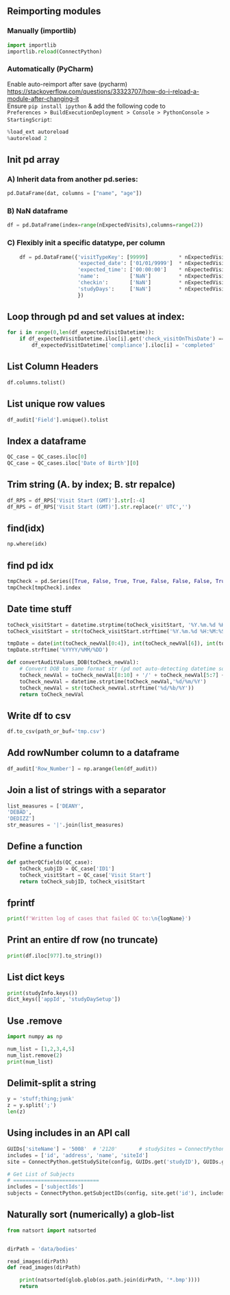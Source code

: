 ## Reimporting modules
### Manually (importlib)
```py
import importlib
importlib.reload(ConnectPython)
```


### Automatically (PyCharm)
Enable auto-reimport after save (pycharm)
https://stackoverflow.com/questions/33323707/how-do-i-reload-a-module-after-changing-it <br>
Ensure ```pip install ipython``` & add the following code to <br>
```Preferences > BuildExecutionDeployment > Console > PythonConsole > StartingScript```:
```py
%load_ext autoreload
%autoreload 2
```


## Init pd array
### A) Inherit data from another pd.series:
```py
pd.DataFrame(dat, columns = ["name", "age"])
```

### B) NaN dataframe
```py
df = pd.DataFrame(index=range(nExpectedVisits),columns=range(2))
```

### C) Flexibly init a specific datatype, per column
```py
    df = pd.DataFrame({'visitTypeKey': [99999]          * nExpectedVisits,
                       'expected_date': ['01/01/9999']  * nExpectedVisits,  
                       'expected_time': ['00:00:00']    * nExpectedVisits,  
                       'name':          ['NaN']         * nExpectedVisits,
                       'checkin':       ['NaN']         * nExpectedVisits,
                       'studyDays':     ['NaN']         * nExpectedVisits,
                       })
```


## Loop through pd and set values at index:

```py
for i in range(0,len(df_expectedVisitDatetime)):
    if df_expectedVisitDatetime.iloc[i].get('check_visitOnThisDate') == True:
        df_expectedVisitDatetime['compliance'].iloc[i] = 'completed'
```


## List Column Headers
```py
df.columns.tolist()
```


## List unique row values
```py
df_audit['Field'].unique().tolist
```


## Index a dataframe
```py
QC_case = QC_cases.iloc[0]
QC_case = QC_cases.iloc['Date of Birth'][0]
```


## Trim string (A. by index; B. str repalce)
```py
df_RPS = df_RPS['Visit Start (GMT)'].str[:-4]
df_RPS = df_RPS['Visit Start (GMT)'].str.replace(r' UTC','')
```


## find(idx)
```py
np.where(idx)
```


## find pd idx
```py
tmpCheck = pd.Series([True, False, True, True, False, False, False, True])
tmpCheck[tmpCheck].index
```


## Date time stuff
```py
toCheck_visitStart = datetime.strptime(toCheck_visitStart, '%Y.%m.%d %H:%M:%S') + timedelta(0,1) #i.e. Visit Start + 1 sec
toCheck_visitStart = str(toCheck_visitStart.strftime('%Y.%m.%d %H:%M:%S'))
```

```py
tmpDate = date(int(toCheck_newVal[0:4]), int(toCheck_newVal[6]), int(toCheck_newVal[8]))
tmpDate.strftime('%YYYY/%MM/%DD')
```

```py
def convertAuditValues_DOB(toCheck_newVal):
    # Convert DOB to same format str (pd not auto-detecting datetime so end with strings ...)
    toCheck_newVal = toCheck_newVal[8:10] + '/' + toCheck_newVal[5:7] + '/' + toCheck_newVal[0:4]
    toCheck_newVal = datetime.strptime(toCheck_newVal,'%d/%m/%Y')
    toCheck_newVal = str(toCheck_newVal.strftime('%d/%b/%Y'))
    return toCheck_newVal
```


## Write df to csv
```py
df.to_csv(path_or_buf='tmp.csv')
```


## Add rowNumber column to a dataframe
```py
df_audit['Row_Number'] = np.arange(len(df_audit))
```


## Join a list of strings with a separator
```py
list_measures = ['DEANY',
'DEBAD',
'DEDIZZ']
str_measures = '|'.join(list_measures)
```


## Define a function
```py
def gatherQCfields(QC_case):
    toCheck_subjID = QC_case['ID1']
    toCheck_visitStart = QC_case['Visit Start']
    return toCheck_subjID, toCheck_visitStart
```


## fprintf
```py
print(f'Written log of cases that failed QC to:\n{logName}')
```


## Print an entire df row (no truncate)
```py
print(df.iloc[977].to_string())
```


## List dict keys
```py
print(studyInfo.keys())
dict_keys(['appId', 'studyDaySetup'])
```


## Use .remove
```py
import numpy as np

num_list = [1,2,3,4,5]
num_list.remove(2)
print(num_list)
```


## Delimit-split a string 
```py
y = 'stuff;thing;junk'
z = y.split(';')
len(z)
```


## Using includes in an API call
```py
GUIDs['siteName'] = '5008'  # '2120'       # studySites = ConnectPython.getStudySites(config, GUIDs.get('studyID')); tmp = json.dumps(studySites, sort_keys = True, indent = 4); print(tmp)
includes = ['id', 'address', 'name', 'siteId']
site = ConnectPython.getStudySite(config, GUIDs.get('studyID'), GUIDs.get('siteName'))

# Get List of Subjects
# ============================
includes = ['subjectIds']
subjects = ConnectPython.getSubjectIDs(config, site.get('id'), includes) 
```


## Naturally sort (numerically) a glob-list

```py
from natsort import natsorted


dirPath = 'data/bodies'

read_images(dirPath)
def read_images(dirPath)

    print(natsorted(glob.glob(os.path.join(dirPath, '*.bmp'))))
    return
```

